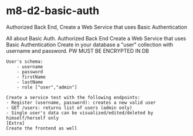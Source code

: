 # m8-d2-basic-auth
Authorized Back End, Create a Web Service that uses Basic Authentication 

 All about Basic Auth. 
    Authorized Back End
    Create a Web Service that uses Basic Authentication
    Create in your database a "user" collection with username and password. PW MUST BE ENCRYPTED IN DB
    
    User's schema:
        - username
        - password
        - firstName
        - lastName
        - role ["user","admin"]
        
    Create a service test with the following endpoints:
    - Register (username, password): creates a new valid user
    - GET /users: returns list of users (admin only)
    - Single user's data can be visualized/edited/deleted by himself/herself only
    [Extra]
    Create the frontend as well
    
